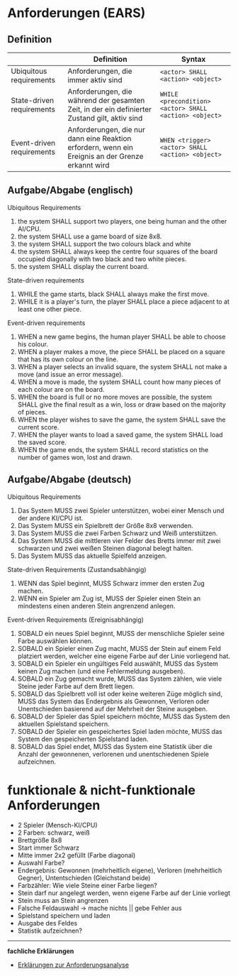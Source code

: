 # Anforderungen (EARS)

## Definition
|                           | Definition | Syntax |
| ------------------------- | ---------- | ------ |
| Ubiquitous requirements   | Anforderungen, die immer aktiv sind | `<actor> SHALL <action> <object>` |
| State-driven requirements | Anforderungen, die während der gesamten Zeit, in der ein definierter Zustand gilt, aktiv sind | `WHILE <precondition> <actor> SHALL <action> <object>` |
| Event-driven requirements | Anforderungen, die nur dann eine Reaktion erfordern, wenn ein Ereignis an der Grenze erkannt wird | `WHEN <trigger> <actor> SHALL <action> <object>` |

## Aufgabe/Abgabe (englisch)

Ubiquitous Requirements
1. the system SHALL support two players, one being human and the other AI/CPU.
2. the system SHALL use a game board of size 8x8.
3. the system SHALL support the two colours black and white
4. the system SHALL always keep the centre four squares of the board occupied diagonally with two black and two white pieces.
5. the system SHALL display the current board.

State-driven requirements
1. WHILE the game starts, black SHALL always make the first move.
2. WHILE it is a player's turn, the player SHALL place a piece adjacent to at least one other piece.

Event-driven requirements
1. WHEN a new game begins, the human player SHALL be able to choose his colour.
2. WHEN a player makes a move, the piece SHALL be placed on a square that has its own colour on the line.
3. WHEN a player selects an invalid square, the system SHALL not make a move (and issue an error message).
4. WHEN a move is made, the system SHALL count how many pieces of each colour are on the board.
5. WHEN the board is full or no more moves are possible, the system SHALL give the final result as a win, loss or draw based on the majority of pieces.
6. WHEN the player wishes to save the game, the system SHALL save the current score.
7. WHEN the player wants to load a saved game, the system SHALL load the saved score.
8. WHEN the game ends, the system SHALL record statistics on the number of games won, lost and drawn.

## Aufgabe/Abgabe (deutsch)

Ubiquitous Requirements
1. Das System MUSS zwei Spieler unterstützen, wobei einer Mensch und der andere KI/CPU ist.
2. Das System MUSS ein Spielbrett der Größe 8x8 verwenden.
3. Das System MUSS die zwei Farben Schwarz und Weiß unterstützen.
4. Das System MUSS die mittleren vier Felder des Bretts immer mit zwei schwarzen und zwei weißen Steinen diagonal belegt halten.
5. Das System MUSS das aktuelle Spielfeld anzeigen.

State-driven Requirements (Zustandsabhängig)
1. WENN das Spiel beginnt, MUSS Schwarz immer den ersten Zug machen.
2. WENN ein Spieler am Zug ist, MUSS der Spieler einen Stein an mindestens einen anderen Stein angrenzend anlegen.

Event-driven Requirements (Ereignisabhängig)
1. SOBALD ein neues Spiel beginnt, MUSS der menschliche Spieler seine Farbe auswählen können.
2. SOBALD ein Spieler einen Zug macht, MUSS der Stein auf einem Feld platziert werden, welcher eine eigene Farbe auf der Linie vorliegend hat.
3. SOBALD ein Spieler ein ungültiges Feld auswählt, MUSS das System keinen Zug machen (und eine Fehlermeldung ausgeben).
4. SOBALD ein Zug gemacht wurde, MUSS das System zählen, wie viele Steine jeder Farbe auf dem Brett liegen.
5. SOBALD das Spielbrett voll ist oder keine weiteren Züge möglich sind, MUSS das System das Endergebnis als Gewonnen, Verloren oder Unentschieden basierend auf der Mehrheit der Steine ausgeben.
6. SOBALD der Spieler das Spiel speichern möchte, MUSS das System den aktuellen Spielstand speichern.
7. SOBALD der Spieler ein gespeichertes Spiel laden möchte, MUSS das System den gespeicherten Spielstand laden.
8. SOBALD das Spiel endet, MUSS das System eine Statistik über die Anzahl der gewonnenen, verlorenen und unentschiedenen Spiele aufzeichnen.

# funktionale & nicht-funktionale Anforderungen

- 2 Spieler (Mensch-KI/CPU)
- 2 Farben: schwarz, weiß
- Brettgröße 8x8
- Start immer Schwarz
- Mitte immer 2x2 gefüllt (Farbe diagonal)
- Auswahl Farbe?
- Endergebnis: Gewonnen (mehrheitlich eigene), Verloren (mehrheitlich Gegner), Untentschieden (Gleichstand beide)
- Farbzähler: Wie viele Steine einer Farbe liegen?
- Stein darf nur angelegt werden, wenn eigene Farbe auf der Linie vorliegt
- Stein muss an Stein angrenzen
- Falsche Feldauswahl -> mache nichts || gebe Fehler aus
- Spielstand speichern und laden
- Ausgabe des Feldes
- Statistik aufzeichnen?

----

**fachliche Erklärungen**

- [Erklärungen zur Anforderungsanalyse](https://gitlab.rz.htw-berlin.de/m14_vv/2024ss_m4_g1_b/-/wikis/Erkl%C3%A4rungen-Anforderungsanalyse)